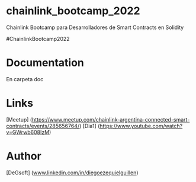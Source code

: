 # chainlink_bootcamp_2022
Chainlink Bootcamp para Desarrolladores de Smart Contracts en Solidity

#ChainlinkBootcamp2022

# Documentation
En carpeta doc

# Links
[Meetup] (https://www.meetup.com/chainlink-argentina-connected-smart-contracts/events/285656764/)
[Dia1] (https://www.youtube.com/watch?v=GWrwb608IzM)

# Author
[DeGsoft] (www.linkedin.com/in/diegoezequielguillen)